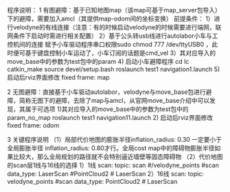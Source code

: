 程序说明：
1 有图避障：基于已知地图map（该map可基于map_server包导入）下的避障，需要加入amcl（其提供map-odom间的坐标变换）
前提条件：
1）进行velodyne的有线连接（注意：有的时候启动velodyne的时候需要进行端网，联网条件下启动时需进行相关配置）
2）基于公头转usb线进行autolabor小车与工控机间的连接
赋予小车驱动程序串口权限sudo chmod 777 /dev/ttyUSB0 ，此时便可基于键盘控制小车运动了，小车订阅的话题是cmd_vel
3）其对应导入的move_base中的参数为test包中的param
4) 启动小车避障程序
cd lc
catkin_make
source devel/setup.bash
roslaunch test1 navigation1.launch
5) 启动后rviz界面修改
fixed frame: map

2 无图避障：直接基于小车驱动autolabor，velodyne与move_base包进行避障，简称无图下的避障，去除了map与amcl，从官网move_base介绍中可以发现，其属于可选项
1)其对应导入的move_base中的参数为test包中的param_no_map
roslaunch test1 navigation11.launch
2) 启动后rviz界面修改
fixed frame: odom


3 关键程序说明
（1）局部代价地图的膨胀半径inflation_radius: 0.30 一定要小于全局膨胀半径 inflation_radius: 0.80才行。全局cost map中的障碍物膨胀半径如果比较大，那么全局规划的路径就不会特别逼近墙壁等固态障碍物
（2）代价地图的scan层1线与16线的选择
1）1线
scan:
    topic: scan  #/velodyne_points  #scan   
    data_type: LaserScan   #PointCloud2 # LaserScan
    2）16线
    scan:
    topic: velodyne_points  #scan
    data_type: PointCloud2 # LaserScan
